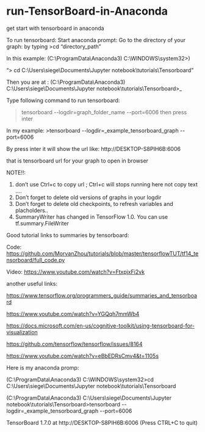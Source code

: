 # run-TensorBoard-in-Anaconda
get start with tensorboard in anaconda
 
To run tensorboard:
Start anaconda prompt:
Go to the directory of your graph: by typing  >cd “directory_path”

In this example: (C:\ProgramData\Anaconda3) C:\WINDOWS\system32>) 

“> cd C:\Users\siege\Documents\Jupyter notebook\tutorials\Tensorboard”

Then you are at : (C:\ProgramData\Anaconda3) C:\Users\siege\Documents\Jupyter notebook\tutorials\Tensorboard>_

Type following command to run tensorboard:
>tensorboard --logdir=graph_folder_name  --port=6006   then press inter

In my example: >tensorboard --logdir=_example_tensorboard_graph  --port=6006

By press inter it will show the url like: http://DESKTOP-S8PIH6B:6006 

that is tensorboard url for your graph to open in browser 

NOTE!!: 
1.	don’t use Ctrl+c to copy url ; Ctrl+c will stops running here not copy text …. 
2.	Don’t forget to delete old versions of graphs in your logdir 
3.	Don’t forget to delete old checkpoints, to refresh variables and placholders..
4.	SummaryWriter has changed in TensorFlow 1.0. You can use tf.summary.FileWriter

Good tutorial links to summaries by tensorboard:

Code: https://github.com/MorvanZhou/tutorials/blob/master/tensorflowTUT/tf14_tensorboard/full_code.py

Video: https://www.youtube.com/watch?v=FtxpjxFi2vk 

another useful links: 

https://www.tensorflow.org/programmers_guide/summaries_and_tensorboard

https://www.youtube.com/watch?v=YGQqh7mmWb4

https://docs.microsoft.com/en-us/cognitive-toolkit/using-tensorboard-for-visualization

https://github.com/tensorflow/tensorflow/issues/8164

https://www.youtube.com/watch?v=eBbEDRsCmv4&t=1105s



Here is my anaconda promp:

(C:\ProgramData\Anaconda3) C:\WINDOWS\system32>cd C:\Users\siege\Documents\Jupyter notebook\tutorials\Tensorboard

(C:\ProgramData\Anaconda3) C:\Users\siege\Documents\Jupyter notebook\tutorials\Tensorboard>tensorboard --logdir=_example_tensorboard_graph --port=6006

TensorBoard 1.7.0 at http://DESKTOP-S8PIH6B:6006 (Press CTRL+C to quit)
